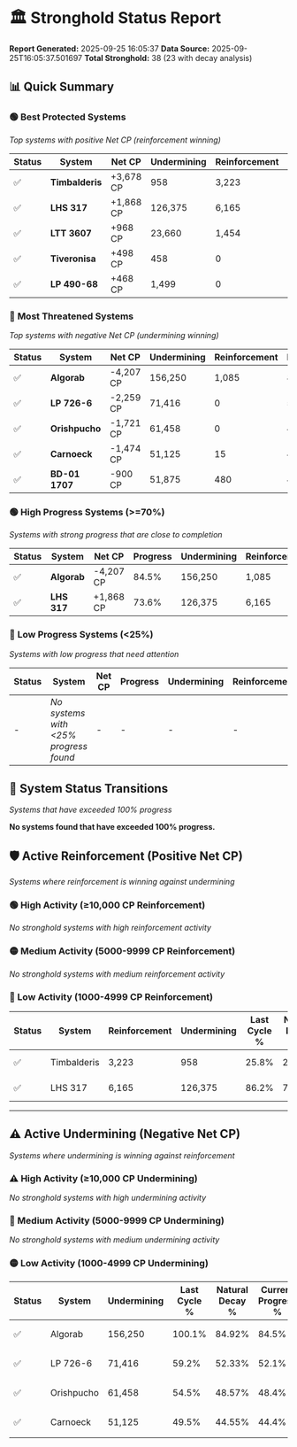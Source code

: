 # 🏛️ Stronghold Status Report

**Report Generated:** 2025-09-25 16:05:37
**Data Source:** 2025-09-25T16:05:37.501697
**Total Stronghold:** 38 (23 with decay analysis)

## 📊 Quick Summary

### 🟢 **Best Protected Systems**
*Top systems with positive Net CP (reinforcement winning)*

| Status | System | Net CP | Undermining | Reinforcement | Progress |
|--------|--------|--------|-------------|---------------|----------|
| ✅ | **Timbalderis** | +3,678 CP | 958 | 3,223 | 25.7% |
| ✅ | **LHS 317** | +1,868 CP | 126,375 | 6,165 | 73.6% |
| ✅ | **LTT 3607** | +968 CP | 23,660 | 1,454 | 34.1% |
| ✅ | **Tiveronisa** | +498 CP | 458 | 0 | 25.2% |
| ✅ | **LP 490-68** | +468 CP | 1,499 | 0 | 25.6% |

### 🔴 **Most Threatened Systems**
*Top systems with negative Net CP (undermining winning)*

| Status | System | Net CP | Undermining | Reinforcement | Progress |
|--------|--------|--------|-------------|---------------|----------|
| ✅ | **Algorab** | -4,207 CP | 156,250 | 1,085 | 84.5% |
| ✅ | **LP 726-6** | -2,259 CP | 71,416 | 0 | 52.1% |
| ✅ | **Orishpucho** | -1,721 CP | 61,458 | 0 | 48.4% |
| ✅ | **Carnoeck** | -1,474 CP | 51,125 | 15 | 44.4% |
| ✅ | **BD-01 1707** | -900 CP | 51,875 | 480 | 44.8% |

### 🟢 **High Progress Systems (>=70%)**
*Systems with strong progress that are close to completion*

| Status | System | Net CP | Progress | Undermining | Reinforcement |
|--------|--------|--------|----------|-------------|---------------|
| ✅ | **Algorab** | -4,207 CP | 84.5% | 156,250 | 1,085 |
| ✅ | **LHS 317** | +1,868 CP | 73.6% | 126,375 | 6,165 |

### 🔴 **Low Progress Systems (<25%)**
*Systems with low progress that need attention*

| Status | System | Net CP | Progress | Undermining | Reinforcement |
|--------|--------|--------|----------|-------------|---------------|
| - | *No systems with <25% progress found* | - | - | - | - |
## 🔄 System Status Transitions
*Systems that have exceeded 100% progress*

**No systems found that have exceeded 100% progress.**

## 🛡️ Active Reinforcement (Positive Net CP)
*Systems where reinforcement is winning against undermining*

### 🟢 High Activity (≥10,000 CP Reinforcement)

*No stronghold systems with high reinforcement activity*

### 🟡 Medium Activity (5000-9999 CP Reinforcement)

*No stronghold systems with medium reinforcement activity*

### 🔴 Low Activity (1000-4999 CP Reinforcement)

| Status | System | Reinforcement | Undermining | Last Cycle % | Natural Decay % | Current Progress % | Current CP | Net CP | Activity |
|--------|--------|---------------|-------------|--------------|-----------------|-------------------|------------|--------|----------|
| ✅ | Timbalderis | 3,223 | 958 | 25.8% | 25.33% | 25.7% | 257,000 | +3,678 | 🔵 Low Reinforcement |
| ✅ | LHS 317 | 6,165 | 126,375 | 86.2% | 73.41% | 73.6% | 736,000 | +1,868 | 🔵 Low Reinforcement |


---

## ⚠️ Active Undermining (Negative Net CP)
*Systems where undermining is winning against reinforcement*

### ⚠️ High Activity (≥10,000 CP Undermining)

*No stronghold systems with high undermining activity*

### 🔶 Medium Activity (5000-9999 CP Undermining)

*No stronghold systems with medium undermining activity*

### 🟡 Low Activity (1000-4999 CP Undermining)

| Status | System | Undermining | Last Cycle % | Natural Decay % | Current Progress % | Reinforcement | Current CP | Net CP | Activity |
|--------|--------|-------------|--------------|-----------------|-------------------|---------------|------------|--------|----------|
| ✅ | Algorab | 156,250 | 100.1% | 84.92% | 84.5% | 1,085 | 845,000 | -4,207 | 🟡 Low Undermining |
| ✅ | LP 726-6 | 71,416 | 59.2% | 52.33% | 52.1% | 0 | 521,000 | -2,259 | 🟡 Low Undermining |
| ✅ | Orishpucho | 61,458 | 54.5% | 48.57% | 48.4% | 0 | 484,000 | -1,721 | 🟡 Low Undermining |
| ✅ | Carnoeck | 51,125 | 49.5% | 44.55% | 44.4% | 15 | 444,000 | -1,474 | 🟡 Low Undermining |
